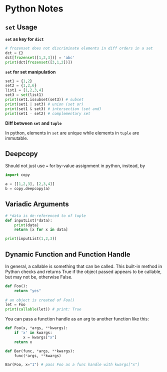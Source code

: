 # Python Notes

## `set` Usage

**`set` as key for `dict`**
```python
# frozenset does not discriminate elements in diff orders in a set
dct = {}
dct[frozenset([1,2,3])] = 'abc'
print(dct[frozenset([3,1,2])])
```

**`set` for set manipulation**
```python
set1 = {1,2}
set2 = {1,2,6}
list1 = [1,2,3,4]
set3 = set(list1)
print(set1.issubset(set3)) # subset
print(set1 | set3) # union (set or)
print(set1 & set3) # intersection (set and)
print(set1 - set2) # complementary set
```
**Diff between `set` and `tuple`**

In python, elements in `set` are unique while elements in `tuple` are immutable.

## Deepcopy

Should not just use `=` for by-value assignment in python, instead, by
```python
import copy

a = [[1,2,3], [2,3,4]]
b = copy.deepcopy(a)
```

## Variadic Arguments

```python
# *data is de-referenced to of tuple
def inputList(*data):
    print(data)
    return [x for x in data]

print(inputList(1,2,3))
```

## Dynamic Function and Function Handle

In general, a callable is something that can be called. This built-in method in Python checks and returns True if the object passed appears to be callable, but may not be, otherwise False.
```py
def Foo():
    return "yes"
  
# an object is created of Foo()
let = Foo
print(callable(let)) # print: True
```

You can pass a function handle as an arg to another function like this:
```py
def Foo(x, *args, **kwargs):
    if 'x' in kwargs:
        x = kwargs["x"]
    return x

def Bar(func, *args, **kwargs):
    func(*args, **kwargs)

Bar(Foo, x="1") # pass Foo as a func handle with kwargs["x"]
```
